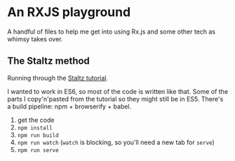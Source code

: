 # An RXJS playground

A handful of files to help me get into using Rx.js and some other tech as whimsy takes over.

## The Staltz method

Running through the [Staltz tutorial](https://gist.github.com/staltz/868e7e9bc2a7b8c1f754).

I wanted to work in ES6, so most of the code is written like that. Some of the parts I copy'n'pasted from the tutorial so they might still be in ES5. There's a build pipeline: npm + browserify + babel.

1. get the code
2. `npm install`
3. `npm run build`
4. `npm run watch` (`watch` is blocking, so you'll need a new tab for `serve`)
5. `npm run serve`